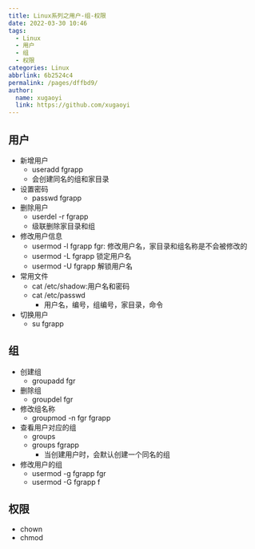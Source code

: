 ```yaml
---
title: Linux系列之用户-组-权限
date: 2022-03-30 10:46
tags: 
  - Linux
  - 用户
  - 组
  - 权限
categories: Linux
abbrlink: 6b2524c4
permalink: /pages/dffbd9/
author: 
  name: xugaoyi
  link: https://github.com/xugaoyi
---
```

## 用户
- 新增用户
    - useradd fgrapp
    - 会创建同名的组和家目录
- 设置密码
    - passwd fgrapp
- 删除用户
    - userdel -r fgrapp
    - 级联删除家目录和组
- 修改用户信息
    - usermod -l fgrapp fgr: 修改用户名，家目录和组名称是不会被修改的
    - usermod -L fgrapp 锁定用户名
    - usermod -U fgrapp 解锁用户名
- 常用文件
    - cat /etc/shadow:用户名和密码
    - cat /etc/passwd
        - 用户名，编号，组编号，家目录，命令
- 切换用户
    - su fgrapp
## 组
- 创建组
    - groupadd fgr
- 删除组
    - groupdel fgr
- 修改组名称
    - groupmod -n fgr fgrapp
- 查看用户对应的组
    - groups
    - groups fgrapp
        - 当创建用户时，会默认创建一个同名的组
- 修改用户的组
    - usermod -g fgrapp fgr
    - usermod -G fgrapp f
## 权限
- chown
- chmod
